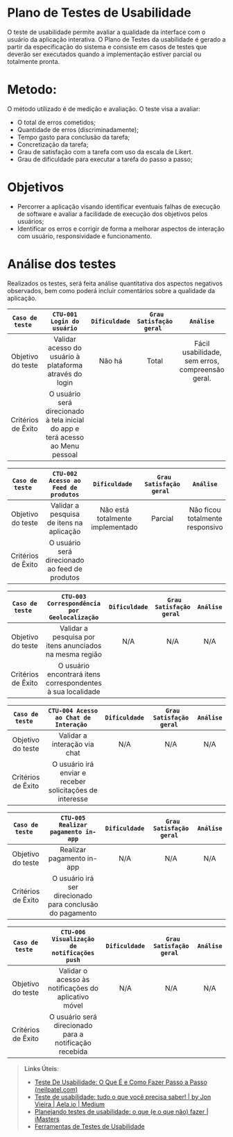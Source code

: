 # Plano de Testes de Usabilidade

O teste de usabilidade permite avaliar a qualidade da interface com o usuário da aplicação interativa. O Plano de Testes da usabilidade é gerado a partir da especificação do sistema e consiste em casos de testes que deverão ser executados quando a implementação estiver parcial ou totalmente pronta.

# Metodo: 
O método utilizado é de medição e avaliação. O teste visa a avaliar: 
  - O total de erros cometidos;
  - Quantidade de erros (discriminadamente);
  - Tempo gasto para conclusão da tarefa;
  - Concretização da tarefa;
  - Grau de satisfação com a tarefa com uso da escala de Likert.
  - Grau de dificuldade para executar a tarefa do passo a passo;

# Objetivos
  - Percorrer a aplicação visando identificar eventuais falhas de execução de software e avaliar a facilidade de execução dos objetivos pelos usuários;
  - Identificar os erros e corrigir de forma a melhorar aspectos de interação com usuário, responsividade e funcionamento.

# Análise dos testes
Realizados os testes, será feita análise quantitativa dos aspectos negativos observados, bem como poderá incluir comentários sobre a qualidade da aplicação. 


| `Caso de teste ` | ` CTU-001 Login do usuário ` | ` Dificuldade  ` | `  Grau Satisfação geral  ` |` Análise `|
|:---:|:---:|:---:|:---:|:---:|
| Objetivo do teste | Validar acesso do usuário à plataforma através do login      |   Não há   |        Total            |      Fácil usabilidade, sem erros, compreensão geral.        |
| Critérios de Êxito | O usuário será direcionado à tela inicial do app e terá acesso ao Menu pessoal|

| `Caso de teste ` | ` CTU-002 Acesso ao Feed de produtos `         | ` Dificuldade  ` | `  Grau Satisfação geral  ` |` Análise `|
|:---:|:---:|:---:|:---:|:---:|
| Objetivo do teste | Validar a pesquisa de itens na aplicação  |  Não está totalmente implementado | Parcial |  Não ficou totalmente responsivo  |
| Critérios de Êxito | O usuário será direcionado ao feed de produtos |


| `Caso de teste ` | ` CTU-003 Correspondência por Geolocalização `               | ` Dificuldade  ` | `  Grau Satisfação geral  ` |` Análise `|
|:---:|:---:|:---:|:---:|:---:|
| Objetivo do teste            | Validar a pesquisa por itens anunciados na mesma região  | N/A | N/A | N/A |
| Critérios de Êxito           | 	O usuário encontrará itens correspondentes à sua localidade|


| `Caso de teste ` | ` CTU-004 Acesso ao Chat de Interação  `        | ` Dificuldade  ` | `  Grau Satisfação geral  ` |` Análise `|
|:---:|:---:|:---:|:---:|:---:|
| Objetivo do teste            |Validar a interação via chat  | N/A  | N/A  |  N/A  |
| Critérios de Êxito           | O usuário irá enviar e receber solicitações de interesse|


| `Caso de teste ` | ` CTU-005 Realizar pagamento in-app `            | ` Dificuldade  ` | `  Grau Satisfação geral  ` |` Análise `|
|:---:|:---:|:---:|:---:|:---:|
| Objetivo do teste            | Realizar pagamento in-app| N/A  | N/A | N/A   |
| Critérios de Êxito           | O usuário irá ser direcionado para conclusão do pagamento|

| `Caso de teste ` | ` CTU-006 Visualização de notificações push `            | ` Dificuldade  ` | `  Grau Satisfação geral  ` |` Análise `|
|:---:|:---:|:---:|:---:|:---:|
| Objetivo do teste            | Validar o acesso às notificações do aplicativo móvel | N/A  |  N/A | N/A  |
| Critérios de Êxito           | O usuário será direcionado para a notificação recebida|

> **Links Úteis**:
> - [Teste De Usabilidade: O Que É e Como Fazer Passo a Passo (neilpatel.com)](https://neilpatel.com/br/blog/teste-de-usabilidade/)
> - [Teste de usabilidade: tudo o que você precisa saber! | by Jon Vieira | Aela.io | Medium](https://medium.com/aela/teste-de-usabilidade-o-que-voc%C3%AA-precisa-saber-39a36343d9a6/)
> - [Planejando testes de usabilidade: o que (e o que não) fazer | iMasters](https://imasters.com.br/design-ux/planejando-testes-de-usabilidade-o-que-e-o-que-nao-fazer/)
> - [Ferramentas de Testes de Usabilidade](https://www.usability.gov/how-to-and-tools/resources/templates.html)

